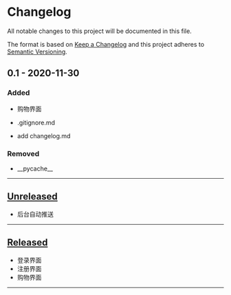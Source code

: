# Changelog
All notable changes to this project will be documented in this file.

The format is based on [Keep a Changelog][Keep a Changelog] and this project adheres to [Semantic Versioning][Semantic Versioning].


## 0.1 - 2020-11-30

### Added

- 购物界面

- .gitignore.md

- add changelog.md

### Removed

- \_\_pycache\_\_

---

## [Unreleased]

- 后台自动推送

---

## [Released]

- 登录界面
- 注册界面
- 购物界面

---

<!-- Links -->
[Keep a Changelog]: https://keepachangelog.com/
[Semantic Versioning]: https://semver.org/

<!-- Versions -->
[Unreleased]: https://github.com/Author/Repository/compare/v1.0.0...HEAD
[Released]: https://github.com/Author/Repository/releases
[0.0.2]: https://github.com/Author/Repository/compare/v0.0.1..v0.0.2
[0.0.1]: https://github.com/Author/Repository/releases/v0.0.1
